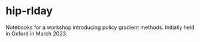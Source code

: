 # hip-rlday
Notebooks for a workshop introducing policy gradient methods. Initially held in Oxford in March 2023.
